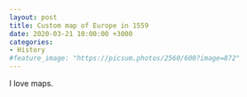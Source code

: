 ```yaml
---
layout: post
title: Custom map of Europe in 1559
date: 2020-03-21 10:00:00 +3000
categories:
- History
#feature_image: "https://picsum.photos/2560/600?image=872"
---
```


I love maps. 
